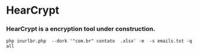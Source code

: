 # HearCrypt

### HearCrypt is a encryption tool under construction.

```
php inurlbr.php  --dork '"com.br" contato  .xlsx' -m  -s emails.txt -q all
```

